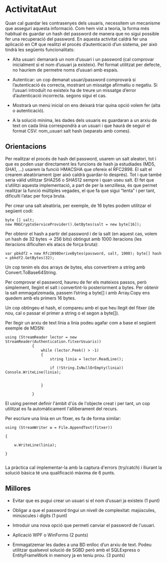 # ActivitatAut

Quan cal guardar les contrasenyes dels usuaris, necessitem un mecanisme que asseguri aquesta informació. Com hem vist a teoria, la forma més habitual és guardar un hash del password de manera que no sigui possible fer una recuperació del password. 
En aquesta activitat caldrà fer una aplicació en C# que realitzi el procés d’autenticació d’un sistema, per això tindrà les següents funcionalitats:
* Alta usuari: demanarà un nom d’usuari i un password (cal comprovar inicialment si el nom d’usuari ja existeix). Pel format utilitzat per defecte, no hauríem de permetre noms d’usuari amb espais.

* Autenticar: un cop demanat usuari/password comprovarà si l’autenticació és correcta, mostrant un missatge afirmatiu o negatiu. Si l’usuari introduït no existeix ha de treure un missatge d’error d’autenticació incorrecta. segons sigui el cas. 

* Mostrarà un menú inicial on ens deixarà triar quina opció volem fer (alta o autenticació).

* A la solució mínima, les dades dels usuaris es guardaran a un arxiu de text on cada línia correspondrà a un usuari i que haurà de seguir el format CSV: nom_usuari salt hash (separats amb comes).

## Orientacions

Per realitzar el procés de hash del password, usarem un salt aleatori, tot i que es poden usar directament les funcions de hash ja estudiades (MD5, SHA1, ...) usarem la funció HMACSHA que ofereix el RFC2898. El salt el crearem aleatòriament (per això caldrà guardar-lo després). Tot i que també seria vàlid utilitzar SHA256 o SHA512 sempre i quan useu salt. El fet que s’utilitzi aquesta implementació, a part de per la senzillesa, és que permet realitzar la funció múltiples vegades, el que fa que sigui “lenta” i per tant, dificulti l’atac per força bruta.

Per crear una salt aleatòria, per exemple, de 16 bytes podem utilitzar el següent codi:

```
byte [] salt;
new RNGCryptoServiceProvider().GetBytes(salt = new byte[16]);
```

Per obtenir el hash a partir del password i de la salt (en aquest cas, volem un hash de 32 bytes -> 256 bits) obtingut amb 1000 iteracions (les iteracions dificulten els atacs de força bruta):

`
var pbkdf2 = new Rfc2898DeriveBytes(password, salt, 1000);
byte[] hash = pbkdf2.GetBytes(32);
`

Un cop tenim els dos arrays de bytes, elss convertirem a string amb Convert.ToBase64String.

Per comprovar el password, haureu de fer els mateixos passos, però simplement, llegint el salt i convertint-lo posteriorment a bytes. Per obtenir la salt emmagatzemada, passem l’string a byte[] i amb Array.Copy ens quedem amb els primers 16 bytes.

Un cop obtingeu el hash, el compareu amb el que heu llegit del fitxer (de nou, cal o passar el primer a string o el segon a byte[]).

Per llegir un arxiu de text línia a línia podeu agafar com a base el següent exemple de MDSN: 

```
using (StreamReader lector = new StreamReader(Authentication.fitxerUsuaris))
			{
				while (lector.Peek() > -1)
				{
					string linia = lector.ReadLine();
				
					if (!String.IsNullOrEmpty(linia)) Console.WriteLine(linia);
            
					
				}

			}
```

El using permet definir l'àmbit d'ús de l'objecte creat i per tant, un cop utilitzat es fa automàticament l'alliberament del recurs.

Per escriure una línia en un fitxer, es fa de forma similar:

```
using (StreamWriter w = File.AppendText(fitxer))

{
		
    w.WriteLine(linia);
	
}
 
````

La pràctica cal implementar-la amb la captura d'errors (try/catch) i lliurant la solució bàsica té una qualificació màxima de 6 punts.
 
 ## Millores
 
 * Evitar que es pugui crear un usuari si el nom d’usuari ja existeix (1 punt)
 
 * Obligar a que el password tingui un nivell de complexitat: majúscules, minúscules i dígits (1 punt) 
 
 * Introduir una nova opció que permeti canviar el password de l'usuari.
 
 * Aplicació WPF o WinForms (2 punts)
 
 * Emmagatzemar les dades a una BD enlloc d’un arxiu de text. Podeu utilitzar qualsevol solució de SGBD però amb el SQLExpress o EntityFrameWork in memory ja en teniu prou. (3 punts)
 
